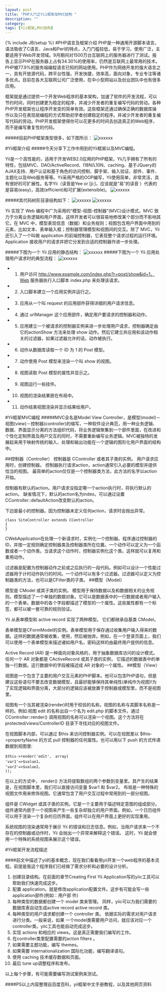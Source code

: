 ```yaml
---
layout: post
title: "PHP入门之Yii框架及MVC结构 "
description: ""
category: 
tags: [Yii框架,MVC结构]
---
```

{% include JB/setup %}
#PHP语言及框架介绍
PHP是一种通用开源脚本语言。语法吸收了C语言、Java和Perl的特点，入门门槛较低，易于学习，使用广泛，主要适用于Web开发领域。9月期间对1500万台互联网上的服务器进行了测试。报告上显示PHP在服务器上占有34.30%的使用率，仍然是互联网上最常用的技术。PHP被77.9%的服务端编程语言已知的网站使用。PHP作为网络开发的强大语言之一，具有开放源代码，跨平台性强，开发快捷，效率高，面向对象，专业专注等诸多优点。目前在各大互联网公司广泛使用，在中小型网站以及创业团队中也有很多应用。


框架就是通过提供一个开发Web程序的基本架构，加速了软件的开发流程，可以节约时间，同时创建更为稳定的程序，并减少开发者的重复编写代码的劳动。各种PHP开发框架也让程序开发变的简单有效。这些框架还通过确保正确的数据库操作以及只在表现层编程的方式帮助初学者创建稳定的程序。并减少开发者的重复编写代码的劳动。PHP开发框架使得你可以花更多的时间去创造真正的Web程序，而不是编写重复性的代码。


#####目前PHP框架类型很多，如下图所示：
<img src="framework.png" alt="xxxxxx"/>


#Yii框架介绍
#####今天分享下工作中用到的Yii框架以及MVC编程。

Yii是一个高性能的，适用于开发WEB2.0应用的PHP框架。Yii几乎拥有了所有的特性，包括MVC、DAO/ActiveRecord、I18N/L10N、caching、基于JQuery的AJAX支持、用户认证和基于角色的访问控制、脚手架、输入验证、部件、事件、主题化以及Web服务等等。Yii采用严格的OOP编写，Yii使用简单，非常灵活，具有很好的可扩展性。名字Yii（读音是Yee or [ji:]，应该就是“易”的读音 ）代表的是容易(easy)，高效(efficient)和可扩展(extensible)。
<img src="yii.png" alt="xxxxxx"/>

#####其代码树形目录结构如下：
<img src="tree1.png" alt="xxxxxx"/>
<img src="tree2.png" alt="xxxxxx"/>

Yii 实现了 Web  编程中广为采用的“模型-视图-控制器”(MVC)设计模式。MVC 致力于分离业务逻辑和用户界面，这样开发者可以很容易地修改某个部分而不影响其它。在 MVC 中，模型表现信息（数据）和业务规则；视图包含用户界面中用到的元素，比如文本、表单输入框；控制器管理模型和视图间的交互。除了 MVC，Yii 还引入了一个叫做 application 的前端控制器，它表现整个请求过程的运行环境。Application 接收用户的请求并把它分发到合适的控制器作进一步处理。


#####下图为一个 Yii  应用的静态结构：
<img src="static1.png" alt="xxxxxx"/>
#####下图为一个 Yii 应用处理用户请求时的典型流程：
<img src="static2.png" alt="xxxxxx"/>
- 1. 用户访问 http://www.example.com/index.php?r=post/show&id=1，Web 服务器执行入口脚本 index.php 来处理该请求。
- 2. 入口脚本建立一个应用实例并运行之。
- 3. 应用从一个叫 request 的应用部件获得详细的用户请求信息。
- 4. 通过 urlManager 这个应用部件，确定用户要请求的控制器和动作。
- 5. 应用建立一个被请求的控制器实例来进一步处理用户请求，控制器确定由它的actionShow 方法来处理 show 动作。然后它建立并应用和该动作相关的过滤器，如果过滤器允许的话，动作被执行。
- 6. 动作从数据库读取一个 ID 为 1 的 Post 模型。
- 7. 动作使用 Post 模型来渲染一个叫 show 的视图。
- 8. 视图读取 Post 模型的属性并显示之。
- 9. 视图运行一些挂件。
- 10. 视图的渲染结果嵌在布局中。
- 11. 动作结束视图渲染并显示结果给用户。

#Yii框架MVC编程
#####MVC全名是Model View Controller，是模型(model)－视图(view)－控制器(controller)的缩写，一种软件设计典范，用一种业务逻辑、数据、界面显示分离的方法组织代码，将业务逻辑聚集到一个部件里面，在改进和个性化定制界面及用户交互的同时，不需要重新编写业务逻辑。MVC被独特的发展起来用于映射传统的输入、处理和输出功能在一个逻辑的图形化用户界面的结构中。	

##控制器（Controller）
控制器是 CController 或者其子类的实例。 用户请求应用时，创建控制器。 控制器执行请求action，action通常引入必要的模型并提供恰当的视图。 最简单的action仅仅是一个控制器类方法，此方法的名字以action开始。

控制器有默认的action。用户请求没指定哪一个action执行时，将执行默认的action。 缺省情况下，默认的action名为index。可以通过设置CController::defaultAction改变默认的action。

下边是最小的控制器。因为控制器未定义任何action，请求时会抛出异常。

	class SiteController extends CController	
	{	
	}

CWebApplication在处理一个新请求时，实例化一个控制器。程序通过控制器的ID，并按一定规则确定控制器类及控制器类所在位置。一个动作可以定义为一个函数或者一个动作类。当请求这个动作时，控制器实例化这个类。这样就可以复用和重用动作。

过滤器是配置为控制器动作之前或之后执行的一段代码。例如可以设计一个性能过滤器用于计时动作执行的时间。一个动作可以有多个过滤器。过滤器可以定义为控制器类的方法，也可以是CFilter类的子类。
##模型（Model）

模型是 CModel 或其子类的实例。 模型用于保持数据以及和数据相关的业务规则。模型描述了一个单独的数据对象。它可以是数据表中的一行数据或者用户输入的一个表单。数据中的各个字段都描述了模型的一个属性。这些属性都有一个标签，都可以被一套可靠的规则验证。

Yii 从表单模型和 active record 实现了两种模型。 它们都继承自基类 CModel。

表单模型是CFormModel的实例。表单模型用于保存通过收集用户输入得来的数据。这样的数据通常被收集，使用，然后被抛弃。例如，在一个登录页面上，我们可以使用一个表单模型来描述诸如用户名，密码这样的由最终用户提供的信息。

Active Record (AR) 是一种面向对象风格的，用于抽象数据库访问的设计模式。任何一个 AR 对象都是 CActiveRecord 或其子类的实例， 它描述的数据表中的单独一行数据。这行数据中的字段被描述成 AR 对象的一个属性。
##模型（View）

视图是一个包含了主要的用户交互元素的PHP脚本。他可以包含PHP语句，但是建议这些语句不要去改变数据模型，且最好能够保持其单纯性(单纯作为视图)!为了实现逻辑和界面分离，大部分的逻辑应该被放置于控制器或模型里，而不是视图里。

视图有一个当其被渲染(render)时用于校验的名称。视图的名称与其脚本名称是一样的。例如:视图 edit 的名称出自一个名为 edit.php 的脚本文件。通过 CController::render() 调用视图的名称可以渲染一个视图。这个方法将在 protected/views/ControllerID 目录下寻找对应的视图文件。

在视图脚本内部，可以通过 $this 来访问控制器实例。可以在视图里以 $this->propertyName 的方式 pull 控制器的任何属性。也可以用以下 push 的方式传递数据到视图里:

	$this->render('edit'， array(
	'var1'=>$value1，
	'var2'=>$value2，
	));
在以上的方式中， render() 方法将提取数组的两个参数到变量里。其产生的结果是，在视图脚本里，我们可以直接访问变量 $var1 和 $var2。
布局是一种特殊的视图文件用来修饰视图。它通常包含了用户交互过程中常用到的一部分视图。

组件是 CWidget 或其子类的实例。它是一个主要用于描述特定意图的组成部分。组件通常内嵌于一个视图来产生一些复杂却独立的用户界面。例如，一个日历组件可以用于渲染一个复杂的日历界面。组件可以在用户界面上更好的实现重用。

系统视图的渲染通常用于展示 Yii 的错误和日志信息。例如，当用户请求来一个不存在的控制器或动作时，Yii 会抛出一个异常来解释这个错误。 这时，Yii 就会使用一个特殊的系统视图来展示这个错误。

#Yii框架开发流程描述

####前文中描述了yii的基本概念，现在我们看看用yii开发一个web程序的基本流程。前提是我这个程序我们已经做了需求分析和必要的设计分析。

1. 创建目录结构。在前面的章节Creating First Yii Application写的yiic工具可以帮助我们快速完成这步。
2.  配置 application。就是修改application配置文件。这步有可能会写一些application部件(例如：用户部
件) 
3.  每种类型的数据都创建一个 model 类来管理。 同样，yiic可以为我们需要的数据库表自动生成active 
record active record 类。
4.  每种类型的用户请求都创建一个 controller 类。 依据实际的需求对用户请求进行分类。一般来说，如果
一个model类需要用户访问，就应该对应一个controller类。yiic工具也能自动完成这步。
5.  实现 actions 和相应的 views。这是真正需要我们编写的工作。
6.  在controller类里配置需要的action filters 。
7.  如果需要主题功能，编写 themes。
8.  如果需要 internationalization 国际化功能，编写翻译语句。
9.  使用 caching 技术缓存数据和页面。
10. 最后 tune up调整程序和发布。
 

以上每个步骤，有可能需要编写测试案例来测试。

####PS以上内容整理自百度百科，yii框架中文手册教程，以及其他网页资料